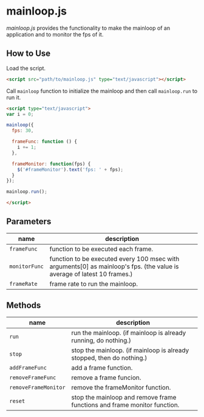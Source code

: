 mainloop.js
===========

_mainloop.js_ provides the functionality to make the mainloop of an application and to monitor the fps of it.

How to Use
----------

Load the script.
```html
<script src="path/to/mainloop.js" type="text/javascript"></script>
```

Call `mainloop` function to initialize the mainloop and then call `mainloop.run` to run it.
```html
<script type="text/javascript">
var i = 0;

mainloop({
  fps: 30,

  frameFunc: function () {
    i += 1;
  },

  frameMonitor: function(fps) {
    $('#frameMonitor').text('fps: ' + fps);
  }
});

mainloop.run();

</script>
```


Parameters
----------

 name          | description
---------------|------------
 `frameFunc`   | function to be executed each frame.
 `monitorFunc` | function to be executed every 100 msec with arguments[0] as mainloop's fps. (the value is average of latest 10 frames.)
 `frameRate`   | frame rate to run the mainloop.

Methods
-------

 name                 | description
----------------------|---------
 `run`                | run the mainloop. (if mainloop is already running, do nothing.)
 `stop`               | stop the mainloop. (if mainloop is already stopped, then do nothing.)
 `addFrameFunc`       | add a frame function.
 `removeFrameFunc`    | remove a frame funcion.
 `removeFrameMonitor` | remove the frameMonitor function.
 `reset`              | stop the mainloop and remove frame functions and frame monitor function.
